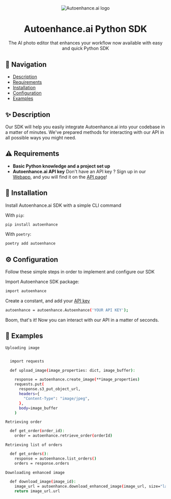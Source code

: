 ## 

<p align="center">
  <img src="https://uploads-ssl.webflow.com/6151887923ecfa4ac66a9e69/65168cccea1c9f0fcb33652c_logo-adaptive.svg" alt="Autoenhance.ai logo" align="center">
</p>

<h1 align="center">Autoenhance.ai Python SDK</h1>

<p align="center">The AI photo editor that enhances your workflow now available with easy and quick Python SDK</p>

## 👋 Navigation

* [Description](#description)
* [Requirements](#requirements)
* [Installation](#installation)
* [Configuration](#configuration)
* [Examples](#examples)

## <a id="description"></a>✨ Description

Our SDK will help you easily integrate Autoenhance.ai into your codebase in a matter of minutes. We've prepared methods for interacting with our API in all possible ways you might need.


## <a id="requirements"></a>⚠️ Requirements

* **Basic Python knowledge and a project set up**
* **Autoenhance.ai API key**
Don't have an API key ? Sign up in our [Webapp](https://www.app.autoenhance.ai/login), and you will find it on the [API page](https://app.autoenhance.ai/application-interface)!


## <a id="installation"></a>🔧 Installation

Install Autoenhance.ai SDK with a simple CLI command

With `pip`:
```bash
pip install autoenhance
```
With `poetry`:
```bash
poetry add autoenhance
```

## <a id="configuration"></a>⚙️ Configuration

Follow these simple steps in order to implement and configure our SDK

Import Autoenhance SDK package:
```bash
import autoenhance
```
Create a constant, and add your [API key](#requirements)
```bash
autoenhance = autoenhance.Autoenhance('YOUR API KEY');
```

Boom, that's it! Now you can interact with our API in a matter of seconds.

## <a id="examples"></a>💎 Examples

`Uploading image`
```bash

  import requests

  def upload_image(image_properties: dict, image_buffer):

    response = autoenhance.create_image(**image_properties)
    requests.put(
      response.s3_put_object_url,
      headers={
        "Content-Type": "image/jpeg",
      },
      body=image_buffer
    )
```

`Retrieving order`
```bash
  def get_order(order_id):
    order = autoenhance.retrieve_order(orderId)
```

`Retrieving list of orders`
```bash
  def get_orders():
    response = autoenhance.list_orders()
    orders = response.orders
```

`Downloading enhanced image`
```bash
  def download_image(image_id):
    image_url = autoenhance.download_enhanced_image(image_url, size="large")
    return image_url.url
```